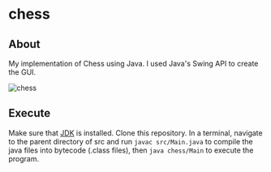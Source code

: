 # chess

## About
My implementation of Chess using Java. I used Java's Swing API to create the GUI.  

![chess](https://dxaviud.github.io/images/chess.gif)

## Execute
Make sure that [JDK](https://www.oracle.com/ca-en/java/technologies/javase-jdk15-downloads.html) is installed. Clone this repository. In a terminal, navigate to the parent directory of src and run `javac src/Main.java` to compile the java files into bytecode (.class files), then `java chess/Main` to execute the program.

